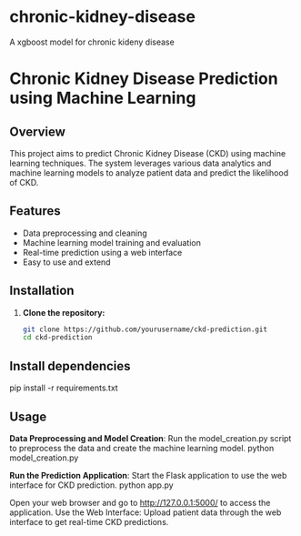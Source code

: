 # chronic-kidney-disease
A xgboost model for chronic kideny disease
# Chronic Kidney Disease Prediction using Machine Learning

## Overview

This project aims to predict Chronic Kidney Disease (CKD) using machine learning techniques. The system leverages various data analytics and machine learning models to analyze patient data and predict the likelihood of CKD.

## Features

- Data preprocessing and cleaning
- Machine learning model training and evaluation
- Real-time prediction using a web interface
- Easy to use and extend

## Installation

1. **Clone the repository:**

   ```bash
   git clone https://github.com/yourusername/ckd-prediction.git
   cd ckd-prediction
## Install dependencies
pip install -r requirements.txt

## Usage
**Data Preprocessing and Model Creation**:
Run the model_creation.py script to preprocess the data and create the machine learning model.
python model_creation.py

**Run the Prediction Application**:
Start the Flask application to use the web interface for CKD prediction.
python app.py

Open your web browser and go to http://127.0.0.1:5000/ to access the application.
Use the Web Interface:
Upload patient data through the web interface to get real-time CKD predictions.



